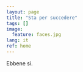 ```yaml
---
layout: page
title: "Sta per succedere"
tags: []
image:
  feature: faces.jpg
lang: it
ref: home
---
```


Ebbene sì.
